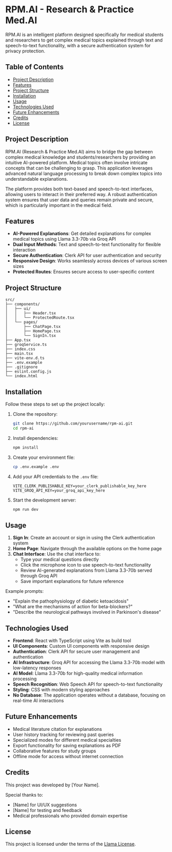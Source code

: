 # RPM.AI - Research & Practice Med.AI

RPM.AI is an intelligent platform designed specifically for medical students and researchers to get complex medical topics explained through text and speech-to-text functionality, with a secure authentication system for privacy protection.



## Table of Contents
- [Project Description](#project-description)
- [Features](#features)
- [Project Structure](#project-structure)
- [Installation](#installation)
- [Usage](#usage)
- [Technologies Used](#technologies-used)
- [Future Enhancements](#future-enhancements)
- [Credits](#credits)
- [License](#license)

## Project Description

RPM.AI (Research & Practice Med.AI) aims to bridge the gap between complex medical knowledge and students/researchers by providing an intuitive AI-powered platform. Medical topics often involve intricate concepts that can be challenging to grasp. This application leverages advanced natural language processing to break down complex topics into understandable explanations.

The platform provides both text-based and speech-to-text interfaces, allowing users to interact in their preferred way. A robust authentication system ensures that user data and queries remain private and secure, which is particularly important in the medical field.

## Features

- **AI-Powered Explanations**: Get detailed explanations for complex medical topics using Llama 3.3-70b via Groq API
- **Dual Input Methods**: Text and speech-to-text functionality for flexible interaction
- **Secure Authentication**: Clerk API for user authentication and security
- **Responsive Design**: Works seamlessly across devices of various screen sizes
- **Protected Routes**: Ensures secure access to user-specific content

## Project Structure

```
src/
├── components/
│   ├── ui/
│   │   ├── Header.tsx
│   │   └── ProtectedRoute.tsx
│   └── pages/
│       ├── ChatPage.tsx
│       ├── HomePage.tsx
│       └── SignIn.tsx
├── App.tsx
├── groqService.ts
├── index.css
├── main.tsx
├── vite-env.d.ts
├── .env.example
├── .gitignore
├── eslint.config.js
└── index.html
```

## Installation

Follow these steps to set up the project locally:

1. Clone the repository:
   ```bash
   git clone https://github.com/yourusername/rpm-ai.git
   cd rpm-ai
   ```

2. Install dependencies:
   ```bash
   npm install
   ```

3. Create your environment file:
   ```bash
   cp .env.example .env
   ```

4. Add your API credentials to the `.env` file:
   ```
   VITE_CLERK_PUBLISHABLE_KEY=your_clerk_publishable_key_here
   VITE_GROQ_API_KEY=your_groq_api_key_here
   ```

5. Start the development server:
   ```bash
   npm run dev
   ```

## Usage

1. **Sign In**: Create an account or sign in using the Clerk authentication system
2. **Home Page**: Navigate through the available options on the home page
3. **Chat Interface**: Use the chat interface to:
   - Type your medical questions directly
   - Click the microphone icon to use speech-to-text functionality
   - Review AI-generated explanations from Llama 3.3-70b served through Groq API
   - Save important explanations for future reference

Example prompts:
- "Explain the pathophysiology of diabetic ketoacidosis"
- "What are the mechanisms of action for beta-blockers?"
- "Describe the neurological pathways involved in Parkinson's disease"

## Technologies Used

- **Frontend**: React with TypeScript using Vite as build tool
- **UI Components**: Custom UI components with responsive design
- **Authentication**: Clerk API for secure user management and authentication
- **AI Infrastructure**: Groq API for accessing the Llama 3.3-70b model with low-latency responses
- **AI Model**: Llama 3.3-70b for high-quality medical information processing
- **Speech Recognition**: Web Speech API for speech-to-text functionality
- **Styling**: CSS with modern styling approaches
- **No Database**: The application operates without a database, focusing on real-time AI interactions

## Future Enhancements

- Medical literature citation for explanations
- User history tracking for reviewing past queries
- Specialized modes for different medical specialties
- Export functionality for saving explanations as PDF
- Collaborative features for study groups
- Offline mode for access without internet connection

## Credits

This project was developed by [Your Name]. 

Special thanks to:
- [Name] for UI/UX suggestions
- [Name] for testing and feedback
- Medical professionals who provided domain expertise

## License

This project is licensed under the terms of the [Llama License](https://github.com/meta-llama/llama/blob/main/LICENSE).
